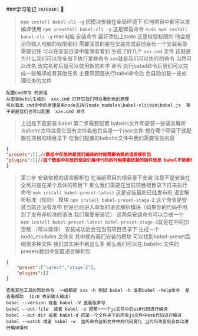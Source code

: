 ###学习笔记
`20180401`

>`npm install babel-cli -g` 把模块安装在全局环境下 任何项目中都可以来编译使用
> `npm uninstall babel-cli -g` 这是卸载命令 
> `sudo npm install babel-cli -g`  mac电脑 安装命令 最好添加上sudo 这是校验权限的 他会提示你输入电脑的权限密码
> 需要注意的是在安装完成后他会有一个安装目录 需要记住  可以在安装目录中能够查看到 生成了好几个  `xxx.cmd` 文件  这就是为什么我们可以在全局下执行某些命令 `xxx`就是我们可以执行的命令 当然可以改名  改完名称后就可以使用新的名字 命令 
> 执行babel命令后我们可以完成一些编译或者其他任务 主要原因是执行babel命令后 会自动加载一些处理任务的文件

```
配置cmd命令 的原理
从安装babel生成的  xxx.cmd 打开它我们可以看到他的原理
可以看出 cmd命令的原理是用node去执行node_modules\babel-cli\bin\babel.js  等于说是我们也可以配置  xxx.cmd 命令
 ```
> 上述是下载安装 babel  第二步需要配置
babelrc文件和安装一些语言解析 .babelrc文件注意它没有文件名他其实是一个json文件  想在哪个项目下就配置在项目的根目录下
> 在我们配置的babelrc文件中我们需要写些内容
```json
{
"presets":[],//数组中存放的是我们编译的时候需要依赖的语言解析包
"plugins":[]//这个数组中存放的使我们编译代码的时候需要依赖的插件信息 babel不依赖任何插件都能编译 成功 但是如果我们需要编译完成后再执行别的操作 例如打包压缩 就需要依赖插件了
}
```
>第三步 安装依赖的语言解析包
>在当前项目的根目录下安装 注意不是安装在全局只是在某个具体的项目下 那么我们需要在当前项目根目录下打来执行命令 `npm install babel-preset-latest` 这是安装最新已经发布的 语言解析标准（规则） 模块 `npm install babel-preset-stage-2` 这个命令是安装当前还没有发布 但是已经进入草案的语言解析模块（如果你的代码中用到了发布非标准的语法 我们需要安装它） 这两条安装命令可以合成一个 `npm install babel-preset-latest babel-preset-stage-2`就是在中间加空格 （可以延伸） 安装成功后会在当前项目目录下 生成一个node_modules 文件夹 其中就有我们安装的模块 可以找到babel-preset后缀很多种文件  我们其实用不到这么多 那么我们可以在.babelrc 文件的presets数组中配置语言解析包
```json
{
    "preset":["latest","stage-2"],
    "plugins":[]
}
```

```
查看某些工具的帮助命令  一般都是 xxx -h 例如 babel -h 或者babel -help命令  是查看帮助  (I/O 表示输入输出)
babel --version 或者 babel -V 查看版本号
babel --out-file  或者 babel -o 把某一一个js文件中的es6代码进行编译
babel --out-dir 或者 babel-d 把某一个文件夹下的所有js文件中es6代码进行编译
babel --watch 或者 babel -w  监听命令监听文件中的代码变化 当代吗改变后会自动进行编译操作 
```

